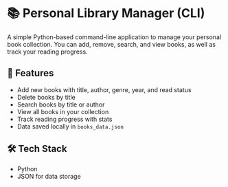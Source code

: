 # 📚 Personal Library Manager (CLI)

A simple Python-based command-line application to manage your personal book collection. You can add, remove, search, and view books, as well as track your reading progress.

## 🚀 Features

- Add new books with title, author, genre, year, and read status
- Delete books by title
- Search books by title or author
- View all books in your collection
- Track reading progress with stats
- Data saved locally in `books_data.json`

## 🛠️ Tech Stack

- Python
- JSON for data storage